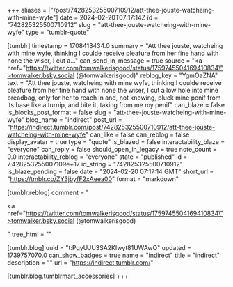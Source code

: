 +++
aliases = ["/post/742825325500710912/att-thee-jouste-watcheing-with-mine-wyfe"]
date = 2024-02-20T07:17:14Z
id = "742825325500710912"
slug = "att-thee-jouste-watcheing-with-mine-wyfe"
type = "tumblr-quote"

[tumblr]
timestamp = 1708413434.0
summary = "Att thee jouste, watcheing with mine wyfe, thinking I coulde receive pleafure from her fine hand with none the wiser, I cut a..."
can_send_in_message = true
source = "<a href=\"https://twitter.com/tomwalkerisgood/status/1759745504169410834\">tomwalker.bsky.social (@tomwalkerisgood)</a>"
reblog_key = "YgmOaZNA"
text = "Att thee jouste, watcheing with mine wyfe, thinking I coulde receive pleafure from her fine hand with none the wiser, I cut a low hole into mine breadbag, only for her to reach in and, not knowing, pluck mine penif from its base like a turnip, and bite it, taking from me my penif"
can_blaze = false
is_blocks_post_format = false
slug = "att-thee-jouste-watcheing-with-mine-wyfe"
blog_name = "indirect"
post_url = "https://indirect.tumblr.com/post/742825325500710912/att-thee-jouste-watcheing-with-mine-wyfe"
can_like = false
can_reblog = false
display_avatar = true
type = "quote"
is_blazed = false
interactability_blaze = "everyone"
can_reply = false
should_open_in_legacy = true
note_count = 0.0
interactability_reblog = "everyone"
state = "published"
id = 7.428253255007109e+17
id_string = "742825325500710912"
is_blaze_pending = false
date = "2024-02-20 07:17:14 GMT"
short_url = "https://tmblr.co/ZY3jbyfF2xAeea00"
format = "markdown"

[tumblr.reblog]
comment = "<p><a href=\"https://twitter.com/tomwalkerisgood/status/1759745504169410834\">tomwalker.bsky.social (@tomwalkerisgood)</a></p>"
tree_html = ""

[tumblr.blog]
uuid = "t:PgyUJU3SA2Klwyt81UWAwQ"
updated = 1739757070.0
can_show_badges = true
name = "indirect"
title = "indirect"
description = ""
url = "https://indirect.tumblr.com/"

[tumblr.blog.tumblrmart_accessories]
+++

